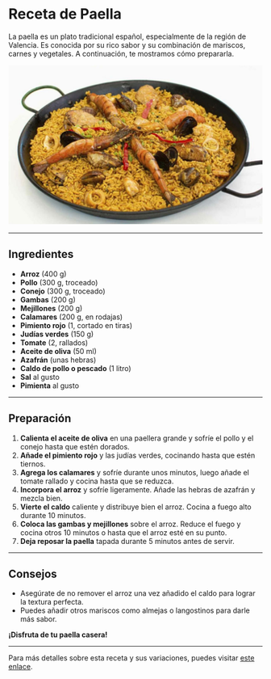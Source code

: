 # Receta de Paella

La paella es un plato tradicional español, especialmente de la región de Valencia. Es conocida por su rico sabor y su combinación de mariscos, carnes y vegetales. A continuación, te mostramos cómo prepararla.

![Paella](paella.png)

---

## Ingredientes

- **Arroz** (400 g)
- **Pollo** (300 g, troceado)
- **Conejo** (300 g, troceado)
- **Gambas** (200 g)
- **Mejillones** (200 g)
- **Calamares** (200 g, en rodajas)
- **Pimiento rojo** (1, cortado en tiras)
- **Judías verdes** (150 g)
- **Tomate** (2, rallados)
- **Aceite de oliva** (50 ml)
- **Azafrán** (unas hebras)
- **Caldo de pollo o pescado** (1 litro)
- **Sal** al gusto
- **Pimienta** al gusto

---

## Preparación

1. **Calienta el aceite de oliva** en una paellera grande y sofríe el pollo y el conejo hasta que estén dorados.
2. **Añade el pimiento rojo** y las judías verdes, cocinando hasta que estén tiernos.
3. **Agrega los calamares** y sofríe durante unos minutos, luego añade el tomate rallado y cocina hasta que se reduzca.
4. **Incorpora el arroz** y sofríe ligeramente. Añade las hebras de azafrán y mezcla bien.
5. **Vierte el caldo** caliente y distribuye bien el arroz. Cocina a fuego alto durante 10 minutos.
6. **Coloca las gambas y mejillones** sobre el arroz. Reduce el fuego y cocina otros 10 minutos o hasta que el arroz esté en su punto.
7. **Deja reposar la paella** tapada durante 5 minutos antes de servir.

---

## Consejos

- Asegúrate de no remover el arroz una vez añadido el caldo para lograr la textura perfecta.
- Puedes añadir otros mariscos como almejas o langostinos para darle más sabor.

**¡Disfruta de tu paella casera!**

---

Para más detalles sobre esta receta y sus variaciones, puedes visitar [este enlace](#).

